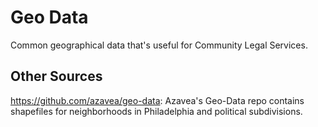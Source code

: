 # Geo Data


Common geographical data that's useful for Community Legal Services.


## Other Sources

https://github.com/azavea/geo-data: Azavea's Geo-Data repo contains shapefiles for neighborhoods in Philadelphia and political subdivisions.

